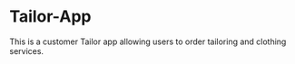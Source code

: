 # Tailor-App
This is a customer Tailor app allowing users to order tailoring and clothing services.
